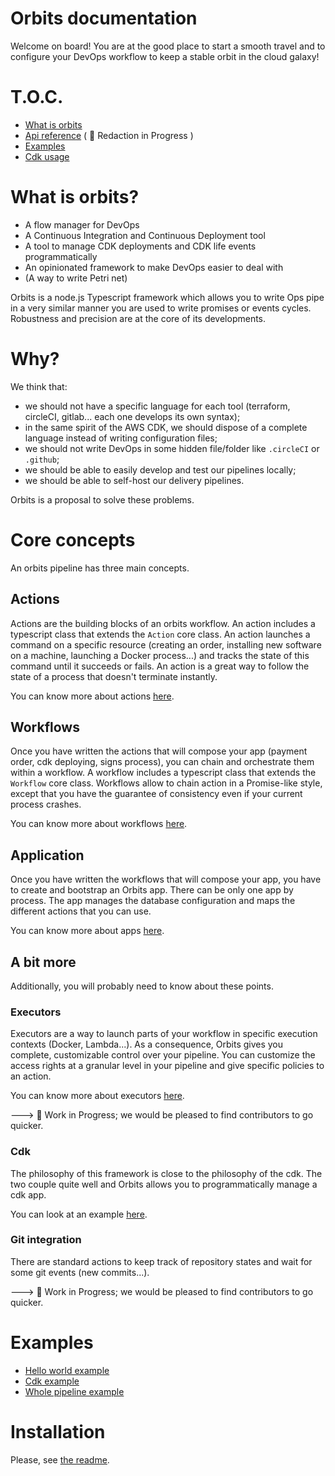 # Orbits documentation

Welcome on board! You are at the good place to start a smooth travel and to configure your DevOps workflow to keep a stable orbit in the cloud galaxy!

# T.O.C.

- [What is orbits](#what-is-orbits)
- [Api reference](./../docs/README.md) ( :construction_worker: Redaction in Progress )
- [Examples](./../src/examples/)
- [Cdk usage](./cdk.md)

# What is orbits?

 - A flow manager for DevOps
 - A Continuous Integration and Continuous Deployment tool
 - A tool to manage CDK deployments and CDK life events programmatically
 - An opinionated framework to make DevOps easier to deal with
 - (A way to write Petri net)

Orbits is a node.js Typescript framework which allows you to write Ops pipe in a very similar manner you are used to write promises or events cycles.
Robustness and precision are at the core of its developments.

# Why?

We think that:
- we should not have a specific language for each tool (terraform, circleCI, gitlab... each one develops its own syntax);
- in the same spirit of the AWS CDK, we should dispose of a complete language instead of writing configuration files;
- we should not write DevOps in some hidden file/folder like `.circleCI` or `.github`;
- we should be able to easily develop and test our pipelines locally;
- we should be able to self-host our delivery pipelines.

Orbits is a proposal to solve these problems.

# Core concepts

An orbits pipeline has three main concepts.

## Actions

Actions are the building blocks of an orbits workflow. An action includes a typescript class that extends the `Action` core class. An action launches a command on a specific resource (creating an order, installing new software on a machine, launching a Docker process...) and tracks the state of this command until it succeeds or fails. An action is a great way to follow the state of a process that doesn't terminate instantly.

You can know more about actions [here](./action.md).

## Workflows

Once you have written the actions that will compose your app (payment order, cdk deploying, signs process), you can chain and orchestrate them within a workflow.
A workflow includes a typescript class that extends the `Workflow` core class.
Workflows allow to chain action in a Promise-like style, except that you have the guarantee of consistency even if your current process crashes.

You can know more about workflows [here](./workflow.md).

## Application

Once you have written the workflows that will compose your app, you have to create and bootstrap an Orbits app. There can be only one app by process. The app manages the database configuration and maps the different actions that you can use.

You can know more about apps [here](./app.md).

## A bit more

Additionally, you will probably need to know about these points.

### Executors

Executors are a way to launch parts of your workflow in specific execution contexts (Docker, Lambda...).
As a consequence, Orbits gives you complete, customizable control over your pipeline. You can customize the access rights at a granular level in your pipeline and give specific policies to an action.

You can know more about executors [here](./executor.md).

---> :construction_worker: Work in Progress; we would be pleased to find contributors to go quicker.

### Cdk

The philosophy of this framework is close to the philosophy of the cdk.
The two couple quite well and Orbits allows you to programmatically manage a cdk app.

You can look at an example [here](./../src/examples/git-cdk-s3/).

### Git integration

There are standard actions to keep track of repository states and wait for some git events (new commits...).

---> :construction_worker: Work in Progress; we would be pleased to find contributors to go quicker.

# Examples

- [Hello world example](./../src/examples/basic-bash-example/)
- [Cdk example](./../src/examples/git-cdk-s3/)
- [Whole pipeline example](./../src/examples/ci-pipeline-for-this-repo)

# Installation

Please, see [the readme](./../README.md).